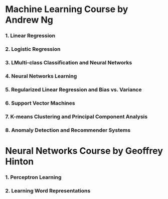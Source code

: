 Machine Learning Course by Andrew Ng
==============================
### 1. Linear Regression<br />
### 2. Logistic Regression<br />
### 3. LMulti-class Classification and Neural Networks<br />
### 4. Neural Networks Learning<br />
### 5. Regularized Linear Regression and Bias vs. Variance<br />
### 6. Support Vector Machines<br />
### 7. K-means Clustering and Principal Component Analysis<br />
### 8. Anomaly Detection and Recommender Systems<br />

Neural Networks Course by Geoffrey Hinton
==============================
### 1. Perceptron Learning<br />
### 2. Learning Word Representations<br />
